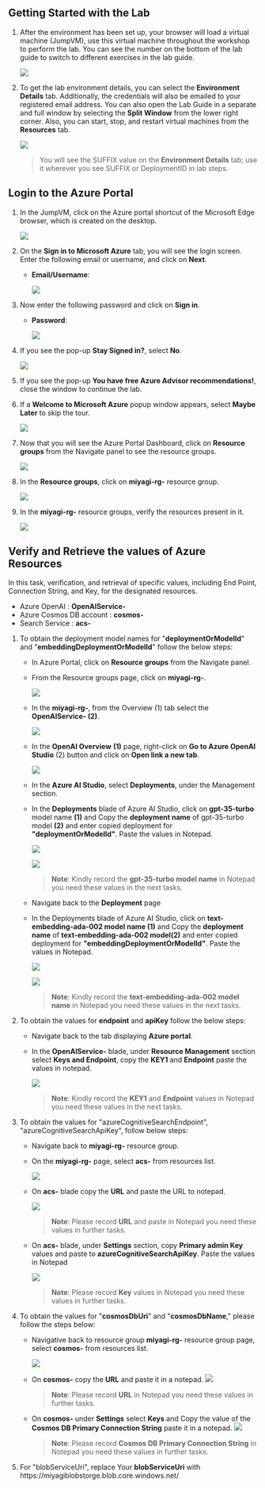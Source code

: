 ## Getting Started with the Lab

1. After the environment has been set up, your browser will load a virtual machine (JumpVM), use this virtual machine throughout the workshop to perform the lab. You can see the number on the bottom of the lab guide to switch to different exercises in the lab guide.

   ![](./Media/gettingstartpage1.png)
 
1. To get the lab environment details, you can select the **Environment Details** tab. Additionally, the credentials will also be emailed to your registered email address. You can also open the Lab Guide in a separate and full window by selecting the **Split Window** from the lower right corner. Also, you can start, stop, and restart virtual machines from the **Resources** tab.

    ![](./Media/gettingstartpage2.png)
   
   > You will see the SUFFIX value on the **Environment Details** tab; use it wherever you see SUFFIX or DeploymentID in lab steps.
 
## Login to the Azure Portal

1. In the JumpVM, click on the Azure portal shortcut of the Microsoft Edge browser, which is created on the desktop.

   ![](./Media/gettingstartpage3.png)

1. On the **Sign in to Microsoft Azure** tab, you will see the login screen. Enter the following email or username, and click on **Next**. 

   * **Email/Username**: **<inject key="AzureAdUserEmail"></inject>**

     ![](./Media/img4.png)
     
1. Now enter the following password and click on **Sign in**.
   
   * **Password**: **<inject key="AzureAdUserPassword"></inject>**

     ![](./Media/img5.png)
   
1. If you see the pop-up **Stay Signed in?**, select **No**.

   ![](./Media/img7.png)

1. If you see the pop-up **You have free Azure Advisor recommendations!**, close the window to continue the lab.

1. If a **Welcome to Microsoft Azure** popup window appears, select **Maybe Later** to skip the tour.

    ![](./Media/img6.png)
   
1. Now that you will see the Azure Portal Dashboard, click on **Resource groups** from the Navigate panel to see the resource groups.

   ![](./Media/img10.png)

1. In the **Resource groups**, click on **miyagi-rg-<inject key="DeploymentID" enableCopy="false"/>** resource group.

   ![](./Media/resource-group.png)

1. In the **miyagi-rg-<inject key="DeploymentID" enableCopy="false"/>** resource groups, verify the resources present in it.

   ![](./Media/resources.png)

## Verify and Retrieve the values of Azure Resources 

In this task, verification, and retrieval of specific values, including End Point, Connection String, and Key, for the designated resources.

   - Azure OpenAI : **OpenAIService-<inject key="DeploymentID" enableCopy="false"/>** 
   - Azure Cosmos DB account : **cosmos-<inject key="DeploymentID" enableCopy="false"/>**
   - Search Service : **acs-<inject key="DeploymentID" enableCopy="false"/>**

1. To obtain the deployment model names for "**deploymentOrModelId**" and "**embeddingDeploymentOrModelId**" follow the below steps:
   
      - In Azure Portal, click on **Resource groups** from the Navigate panel.

      - From the Resource groups page, click on **miyagi-rg-<inject key="DeploymentID" enableCopy="false"/>**.

         ![](./Media/image-rg-1.png)

      - In the **miyagi-rg-<inject key="DeploymentID" enableCopy="false"/>**, from the Overview (1) tab select the **OpenAIService-<inject key="DeploymentID" enableCopy="false"/> (2)**.

        ![](./Media/image-rg-2.png)

      - In the **OpenAI Overview** **(1)** page, right-click on **Go to Azure OpenAI Studio** (2) button and click on **Open link a new tab**.

         ![](./Media/image-rg-03.png) 
   
      - In the **Azure AI Studio**, select **Deployments**, under the Management section.

      - In the **Deployments** blade of Azure AI Studio, click on **gpt-35-turbo** model name **(1)** and Copy the **deployment name** of gpt-35-turbo model **(2)** and enter copied deployment for 
        **"deploymentOrModelId"**. Paste the values in Notepad.

          ![](./Media/image-rg-7.png)
        
          ![](./Media/image-rg-8.png)

          > **Note**: Kindly record the **gpt-35-turbo model name** in Notepad you need these values in the next tasks.
      
      -  Navigate back to the **Deployment** page

      - In the Deployments blade of Azure AI Studio, click on **text-embedding-ada-002 model name (1)** and Copy the **deployment name** of **text-embedding-ada-002 model(2)** and enter copied deployment for 
        **"embeddingDeploymentOrModelId"**. Paste the values in Notepad.   

         ![](./Media/image-rg-10.png)

         ![](./Media/image-rg-11.png)

        > **Note**: Kindly record the **text-embedding-ada-002 model name** in Notepad you need these values in the next tasks.

1. To obtain the values for **endpoint** and **apiKey** follow the below steps:

   -  Navigate back to the tab displaying **Azure portal**. 

   -  In the **OpenAIService-<inject key="DeploymentID" enableCopy="false"/>** blade, under **Resource Management** section select **Keys and Endpoint**, copy the **KEY1** and **Endpoint** paste the values in notepad.

      ![](./Media/image-rg-3.png)

       > **Note**: Kindly record the **KEY1** and **Endpoint** values in Notepad you need these values in the next tasks.

1. To obtain the values for  "azureCognitiveSearchEndpoint", "azureCognitiveSearchApiKey", follow below steps:
   
   - Navigate back to **miyagi-rg-<inject key="DeploymentID" enableCopy="false"/>** resource group.

   - On the **miyagi-rg-<inject key="DeploymentID" enableCopy="false"/>** page, select **acs-<inject key="DeploymentID" enableCopy="false"/>** from resources list.

      ![](./Media/image-rg-12.png)
 
   - On **acs-<inject key="DeploymentID" enableCopy="false"/>** blade copy the **URL** and paste the URL to notepad.
   
      ![](./Media/image-rg-13.png)

     > **Note**: Please record **URL** and paste in Notepad you need these values in further tasks.

   - On **acs-<inject key="DeploymentID" enableCopy="false"/>** blade, under **Settings** section, copy **Primary admin Key** values and paste to **azureCognitiveSearchApiKey**. Paste the values in Notepad
   
      ![](./Media/image-rg-14.png)

       > **Note**: Please record **Key** values in Notepad you need these values in further tasks.

1. To obtain the values for "**cosmosDbUri**" and "**cosmosDbName**," please follow the steps below:

   - Navigative back to resource group **miyagi-rg-<inject key="DeploymentID" enableCopy="false"/>** resource group page, select **cosmos-<inject key="DeploymentID" enableCopy="false"/>** from resources list.

     ![](./Media/image-rg-15.png)

   - On **cosmos-<inject key="DeploymentID" enableCopy="false"/>** copy the **URL** and paste it in a notepad.
      ![](./Media/image-rg-16.png)

      > **Note**: Please record **URL** in Notepad you need these values in further tasks.

   - On **cosmos-<inject key="DeploymentID" enableCopy="false"/>** under **Settings** select **Keys** and Copy the value of the **Cosmos DB Primary Connection String** paste it in a notepad.
      ![](./Media/cs.png)

       > **Note**: Please record **Cosmos DB Primary Connection String** in Notepad you need these values in further tasks.

1. For "blobServiceUri", replace Your **blobServiceUri** with https://miyagiblobstorge<inject key="DeploymentID" enableCopy="false"/>.blob.core.windows.net/
